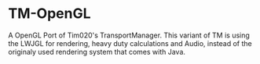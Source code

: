 # TM-OpenGL
A OpenGL Port of Tim020's TransportManager. This variant of TM is using the LWJGL for rendering, heavy duty calculations and Audio, instead of the originaly used rendering system that comes with Java.
